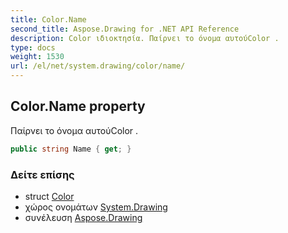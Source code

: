 ```yaml
---
title: Color.Name
second_title: Aspose.Drawing for .NET API Reference
description: Color ιδιοκτησία. Παίρνει το όνομα αυτούColor .
type: docs
weight: 1530
url: /el/net/system.drawing/color/name/
---
```

## Color.Name property

Παίρνει το όνομα αυτούColor .

```csharp
public string Name { get; }
```

### Δείτε επίσης

* struct [Color](../)
* χώρος ονομάτων [System.Drawing](../../color/)
* συνέλευση [Aspose.Drawing](../../../)


